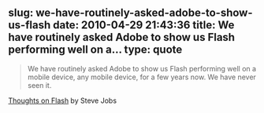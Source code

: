 slug: we-have-routinely-asked-adobe-to-show-us-flash
date: 2010-04-29 21:43:36
title: We have routinely asked Adobe to show us Flash performing well on a...
type: quote
---

> We have routinely asked Adobe to show us Flash performing well on a mobile device, any mobile device, for a few years now. We have never seen it.

[Thoughts on Flash](http://www.apple.com/hotnews/thoughts-on-flash/) by Steve Jobs
